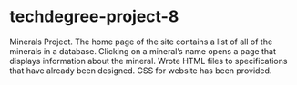 # techdegree-project-8
Minerals Project.
The home page of the site contains a list of all of the minerals in a database.
Clicking on a mineral’s name opens a page that displays information about the mineral.
Wrote HTML files to specifications that have already been designed.
CSS for website has been provided.
